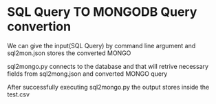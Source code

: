 # SQL Query TO MONGODB Query convertion 


We can give the input(SQL Query) by command line argument and sql2mon.json stores the converted MONGO 

sql2mongo.py connects to the database and that will retrive necessary fields from sql2mong.json and converted MONGO query 

After successfully executing sql2mongo.py the output stores inside the test.csv


